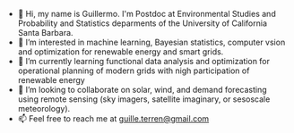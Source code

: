 - 👋 Hi, my name is Guillermo. I'm Postdoc at Environmental Studies and Probability and Statistics deparments of the University of California Santa Barbara.
- 👀 I’m interested in machine learning, Bayesian statistics, computer vsion and optimization for renewable energy and smart grids.
- 🌱 I’m currently learning functional data analysis and optimization for operational planning of modern grids with nigh participation of renewable energy
- 💞️ I’m looking to collaborate on solar, wind, and demand forecasting using remote sensing (sky imagers, satellite imaginary, or sesoscale meteorology).
- 📫 Feel free to reach me at guille.terren@gmail.com
